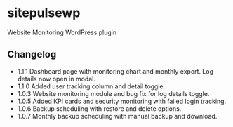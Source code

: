 # sitepulsewp
Website Monitoring WordPress plugin

## Changelog
- 1.1.1 Dashboard page with monitoring chart and monthly export. Log details now open in modal.
- 1.1.0 Added user tracking column and detail toggle.
- 1.0.3 Website monitoring module and bug fix for log details toggle.
- 1.0.5 Added KPI cards and security monitoring with failed login tracking.
- 1.0.6 Backup scheduling with restore and delete options.
- 1.0.7 Monthly backup scheduling with manual backup and download.
